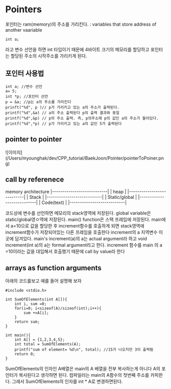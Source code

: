 # Pointers
포인터는 ram(memory)의 주소를 가리킨다.
: variables that store address of another vaariable
```
int a; 
``` 
라고 변수 선언을 하면 int 타입이기 때문에 4바이트 크기의 메모리를 할당하고 포인터는 할당된 주소의 시작주소를 가리키게 된다. 

## 포인터 사용법
```
int a; //변수 선언 
a= 5;
int *p; //포인터 선언
p = &a; //p는 a의 주소를 가리킨다 
prinft("%d", p )// p가 가리키고 있는 a의 주소가 출력된다. 
printf("%d",&a) // a의 주소 출력된다 p의 출력 결과와 동일 
printf("%d",&p) // p의 주소 출력. 즉, p의주소에 p의 값인 a의 주소가 들어있다.
printf("%d",*p) // p가 가리키고 있는 a의 값인 5가 출력된다
```

## pointer to pointer
![이미지] (/Users/myounghak/dev/CPP_tutorial/BaekJoon/Pointer/pointerToPoiner.png)


## call by referenece
 memory architecture
|---------------------------|
|        heap               |
|---------------------------|
|        Stack              |
|---------------------------|
|        Static/global      |
|---------------------------|
|        Code(text)         |
|---------------------------|

코드상에 변수를 선언하면 메모리의 stack영역에 저장된다. 
global variable은 static/global영ㅇ역에 저장된다. 
main() function은 스택 프레임에 저장된다. main에서 a=10으로 값을 할당한 후 
increment함수를 호출하게 되면 stack영역에 increment함수가 저장되어있는 다른 프레임을 호출한다 
increment의 a 지역변수 이곳에 담겨있다.
main's increment(a)의 a는 actual argument라 하고 void increment(int a)의 a는 formal argument라고 한다. 
increment 함수를 main 의 a =10이라는 값을 대입해서 호출했기 때문에 call by value라 한다


## arrays as function arguments
아래의 코드를보고 예를 들어 설명해 보자
```
#include <stdio.h>

int SumOfElements(int A[]){
    int i, sum =0;
    for(i=0; i<sizeof(A)/sizeof(int);i++){
        sum +=A[i];
    }
    return sum;
}

int main(){
    int A[] = {1,2,3,4,5};
    int total = SumOfElements(A);
    printf("sum of element= %d\n", total); //15가 나오지만 3이 출력됨 
    return 0;
}
```
SumOfElements의 인자인 A배열은 main의 A 배열을 전부 복사하는게 아니다
A의 포인터가 복사된다고 생각하면 된다. 
컴파일러는 main의 A함수의 첫번째 주소를 카피한다.
그래서 SumOfElements의 인자를 int * A로 변경하면된다. 